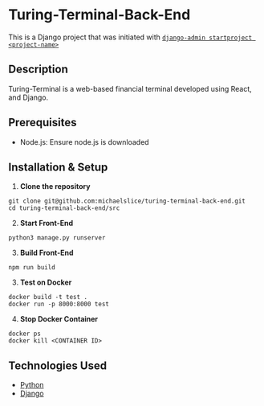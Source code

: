 # Turing-Terminal-Back-End

This is a Django project that was initiated with [`django-admin startproject <project-name>`]([https://vitejs.dev/guide/](https://docs.djangoproject.com/en/5.0/intro/tutorial01/))

## Description

Turing-Terminal is a web-based financial terminal developed using React, and Django.

## Prerequisites

- Node.js: Ensure node.js is downloaded

## Installation & Setup

1.  **Clone the repository**
   
```
git clone git@github.com:michaelslice/turing-terminal-back-end.git
cd turing-terminal-back-end/src
```

2. **Start Front-End**
```
python3 manage.py runserver
```

3. **Build Front-End**
```
npm run build
```

3. **Test on Docker**

```
docker build -t test .
docker run -p 8000:8000 test
```
4. **Stop Docker Container**
```
docker ps
docker kill <CONTAINER ID>
```

## Technologies Used

- [Python](https://docs.python.org/3/)
- [Django](https://docs.djangoproject.com/en/5.0/ref/)
